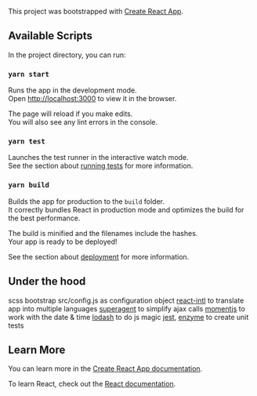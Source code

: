 This project was bootstrapped with [Create React App](https://github.com/facebook/create-react-app).

## Available Scripts

In the project directory, you can run:

### `yarn start`

Runs the app in the development mode.<br />
Open [http://localhost:3000](http://localhost:3000) to view it in the browser.

The page will reload if you make edits.<br />
You will also see any lint errors in the console.

### `yarn test`

Launches the test runner in the interactive watch mode.<br />
See the section about [running tests](https://facebook.github.io/create-react-app/docs/running-tests) for more information.

### `yarn build`

Builds the app for production to the `build` folder.<br />
It correctly bundles React in production mode and optimizes the build for the best performance.

The build is minified and the filenames include the hashes.<br />
Your app is ready to be deployed!

See the section about [deployment](https://facebook.github.io/create-react-app/docs/deployment) for more information.

## Under the hood

scss
bootstrap
src/config.js as configuration object
[react-intl](https://github.com/yahoo/react-intl) to translate app into multiple languages
[superagent](http://visionmedia.github.io/superagent/) to simplify ajax calls
[momentjs](https://momentjs.com/) to work with the date & time
[lodash](https://lodash.com/) to do js magic
[jest](https://jestjs.io/en/), [enzyme](https://airbnb.io/enzyme/docs/api/) to create unit tests

## Learn More

You can learn more in the [Create React App documentation](https://facebook.github.io/create-react-app/docs/getting-started).

To learn React, check out the [React documentation](https://reactjs.org/).
